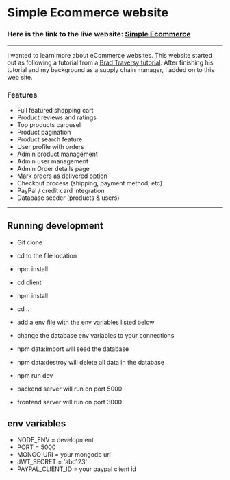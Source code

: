 # Simple Ecommerce website

### Here is the link to the live website: [Simple Ecommerce](https://simple--ecommerce.herokuapp.com/)

---

I wanted to learn more about eCommerce websites. This website started out as following a tutorial from a [Brad Traversy tutorial](https://www.udemy.com/user/brad-traversy/). After finishing his tutorial and my background as a supply chain manager, I added on to this web site.

### Features

- Full featured shopping cart
- Product reviews and ratings
- Top products carousel
- Product pagination
- Product search feature
- User profile with orders
- Admin product management
- Admin user management
- Admin Order details page
- Mark orders as delivered option
- Checkout process (shipping, payment method, etc)
- PayPal / credit card integration
- Database seeder (products & users)

---

## Running development

- Git clone
- cd to the file location
- npm install
- cd client
- npm install
- cd ..

- add a env file with the env variables listed below
- change the database env variables to your connections
- npm data:import will seed the database
- npm data:destroy will delete all data in the database

- npm run dev
- backend server will run on port 5000
- frontend server will run on port 3000

## env variables

- NODE_ENV = development
- PORT = 5000
- MONGO_URI = your mongodb uri
- JWT_SECRET = 'abc123'
- PAYPAL_CLIENT_ID = your paypal client id
